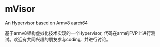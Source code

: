 # mVisor
An Hypervisor based on Armv8 aarch64

基于armv8架构虚拟化技术实现的一个Hypervisor, 代码在arm的FVP上进行测试。欢迎有共同兴趣的朋友参与coding，并进行讨论。
